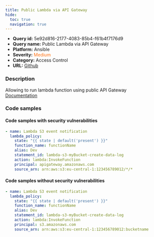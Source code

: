 ```yaml
---
title: Public Lambda via API Gateway
hide:
  toc: true
  navigation: true
---
```


<style>
  .highlight .hll {
    background-color: #ff171742;
  }
  .md-content {
    max-width: 1100px;
    margin: 0 auto;
  }
</style>

-   **Query id:** 5e92d816-2177-4083-85b4-f61b4f7176d9
-   **Query name:** Public Lambda via API Gateway
-   **Platform:** Ansible
-   **Severity:** <span style="color:#ff7213">Medium</span>
-   **Category:** Access Control
-   **URL:** [Github](https://github.com/Checkmarx/kics/tree/master/assets/queries/ansible/aws/public_lambda_via_api_gateway)

### Description
Allowing to run lambda function using public API Gateway<br>
[Documentation](https://docs.ansible.com/ansible/2.4/lambda_policy_module.html)

### Code samples
#### Code samples with security vulnerabilities
```yaml title="Positive test num. 1 - yaml file" hl_lines="9"
- name: Lambda S3 event notification
  lambda_policy:
    state: "{{ state | default('present') }}"
    function_name: functionName
    alias: Dev
    statement_id: lambda-s3-myBucket-create-data-log
    action: lambda:InvokeFunction
    principal: apigateway.amazonaws.com
    source_arn: arn:aws:s3:eu-central-1:123456789012/*/*

```


#### Code samples without security vulnerabilities
```yaml title="Negative test num. 1 - yaml file"
- name: Lambda S3 event notification
  lambda_policy:
    state: "{{ state | default('present') }}"
    function_name: functionName
    alias: Dev
    statement_id: lambda-s3-myBucket-create-data-log
    action: lambda:InvokeFunction
    principal: s3.amazonaws.com
    source_arn: arn:aws:s3:eu-central-1:123456789012:bucketname

```
